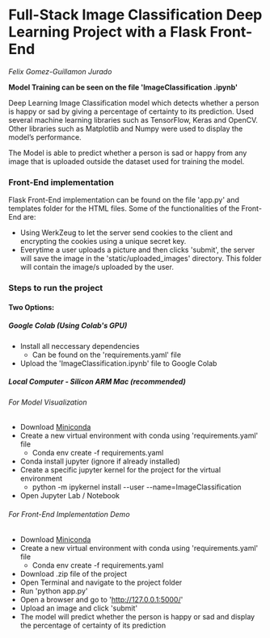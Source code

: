 # Full-Stack Image Classification Deep Learning Project with a Flask Front-End
*Felix Gomez-Guillamon Jurado*

**Model Training can be seen on the file 'ImageClassification .ipynb'**

Deep Learning Image Classification model which detects whether a person is happy or sad by giving a percentage of certainty to its prediction. Used several machine learning libraries such as TensorFlow, Keras and OpenCV. Other libraries such as Matplotlib and Numpy were used to display the model’s performance. 

The Model is able to predict whether a person is sad or happy from any image that is uploaded outside the dataset used for training the model.

### Front-End implementation
Flask Front-End implementation can be found on the file 'app.py' and templates folder for the HTML files. 
Some of the functionalities of the Front-End are:
- Using WerkZeug to let the server send cookies to the client and encrypting the cookies using a unique secret key.
- Everytime a user uploads a picture and then clicks 'submit', the server will save the image in the 'static/uploaded_images' directory. This folder will contain the image/s uploaded by the user.
### Steps to run the project
#### Two Options:
##### Google Colab (Using Colab's GPU)
- Install all neccessary dependencies
	- Can be found on the 'requirements.yaml' file
- Upload the 'ImageClassification.ipynb' file to Google Colab
##### Local Computer - Silicon ARM Mac (recommended)
###### For Model Visualization
- Download <a href="https://docs.conda.io/en/main/miniconda.html">Miniconda</a>
- Create a new virtual environment with conda using 'requirements.yaml' file
	- Conda env create -f requirements.yaml
- Conda install jupyter (ignore if already installed)
- Create a specific jupyter kernel for the project for the virtual environment
	- python -m ipykernel install --user --name=ImageClassification
- Open Jupyter Lab / Notebook

###### For Front-End Implementation Demo
- Download <a href="https://docs.conda.io/en/main/miniconda.html">Miniconda</a>
- Create a new virtual environment with conda using 'requirements.yaml' file
	- Conda env create -f requirements.yaml
- Download .zip file of the project
- Open Terminal and navigate to the project folder
- Run 'python app.py'
- Open a browser and go to 'http://127.0.0.1:5000/'
- Upload an image and click 'submit'
- The model will predict whether the person is happy or sad and display the percentage of certainty of its prediction